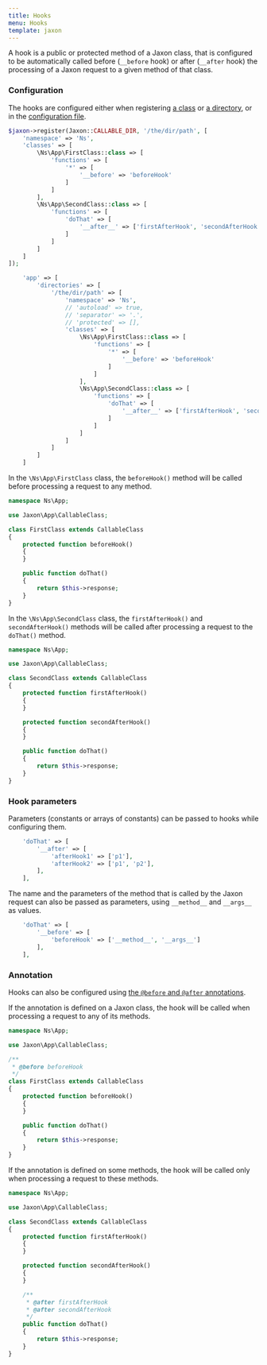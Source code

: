 ```yaml
---
title: Hooks
menu: Hooks
template: jaxon
---
```


A hook is a public or protected method of a Jaxon class, that is configured to be automatically called before (`__before` hook) or after (`__after` hook) the processing of a Jaxon request to a given method of that class.

### Configuration

The hooks are configured either when registering [a class](../../02.registrations/02.classes/) or [a directory](../../02.registrations/03.directories/), or in the [configuration file](../01.bootstrap/).

```php
$jaxon->register(Jaxon::CALLABLE_DIR, '/the/dir/path', [
    'namespace' => 'Ns',
    'classes' => [
        \Ns\App\FirstClass::class => [
            'functions' => [
                '*' => [
                    '__before' => 'beforeHook'
                ]
            ]
        ],
        \Ns\App\SecondClass::class => [
            'functions' => [
                'doThat' => [
                    '__after__' => ['firstAfterHook', 'secondAfterHook']
                ]
            ]
        ]
    ]
]);
```

```php
    'app' => [
        'directories' => [
            '/the/dir/path' => [
                'namespace' => 'Ns',
                // 'autoload' => true,
                // 'separator' => '.',
                // 'protected' => [],
                'classes' => [
                    \Ns\App\FirstClass::class => [
                        'functions' => [
                            '*' => [
                                '__before' => 'beforeHook'
                            ]
                        ]
                    ],
                    \Ns\App\SecondClass::class => [
                        'functions' => [
                            'doThat' => [
                                '__after__' => ['firstAfterHook', 'secondAfterHook']
                            ]
                        ]
                    ]
                ]
            ]
        ]
    ]
```

In the `\Ns\App\FirstClass` class, the `beforeHook()` method will be called before processing a request to any method.

```php
namespace Ns\App;

use Jaxon\App\CallableClass;

class FirstClass extends CallableClass
{
    protected function beforeHook()
    {
    }

    public function doThat()
    {
        return $this->response;
    }
}
```

In the `\Ns\App\SecondClass` class, the `firstAfterHook()` and `secondAfterHook()` methods will be called after processing a request to the `doThat()` method.

```php
namespace Ns\App;

use Jaxon\App\CallableClass;

class SecondClass extends CallableClass
{
    protected function firstAfterHook()
    {
    }

    protected function secondAfterHook()
    {
    }

    public function doThat()
    {
        return $this->response;
    }
}
```

### Hook parameters

Parameters (constants or arrays of constants) can be passed to hooks while configuring them.

```php
    'doThat' => [
        '__after' => [
            'afterHook1' => ['p1'],
            'afterHook2' => ['p1', 'p2'],
        ],
    ],
```

The name and the parameters of the method that is called by the Jaxon request can also be passed as parameters, using `__method__` and `__args__` as values.

```php
    'doThat' => [
        '__before' => [
            'beforeHook' => ['__method__', '__args__']
        ],
    ],
```

### Annotation

Hooks can also be configured using [the `@before` and `@after` annotations](../../06.annotations/06.hooks/).

If the annotation is defined on a Jaxon class, the hook will be called when processing a request to any of its methods.

```php
namespace Ns\App;

use Jaxon\App\CallableClass;

/**
 * @before beforeHook
 */
class FirstClass extends CallableClass
{
    protected function beforeHook()
    {
    }

    public function doThat()
    {
        return $this->response;
    }
}
```

If the annotation is defined on some methods, the hook will be called only when processing a request to these methods.

```php
namespace Ns\App;

use Jaxon\App\CallableClass;

class SecondClass extends CallableClass
{
    protected function firstAfterHook()
    {
    }

    protected function secondAfterHook()
    {
    }

    /**
     * @after firstAfterHook
     * @after secondAfterHook
     */
    public function doThat()
    {
        return $this->response;
    }
}
```
